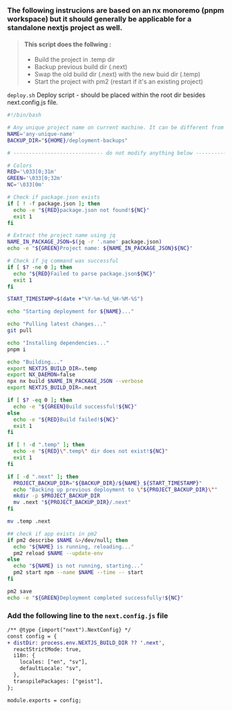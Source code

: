 ### The following instrucions are based on an nx monoremo (pnpm workspace) but it should generally be applicable for a standalone nextjs project as well.

> #### This script does the follwing :
>
> - Build the project in .temp dir
> - Backup previous build dir (.next)
> - Swap the old build dir (.next) with the new buid dir (.temp)
> - Start the project with pm2 (restart if it's an existing project)

`deploy.sh` Deploy script - should be placed within the root dir besides next.config.js file.

```bash
#!/bin/bash

# Any unique project name on current machine. It can be different from the name in package.json
NAME='any-unique-name'
BACKUP_DIR="${HOME}/deployment-backups"

# ----------------------------- do not modify anything below -----------------------------

# Colors
RED='\033[0;31m'
GREEN='\033[0;32m'
NC='\033[0m'

# Check if package.json exists
if [ ! -f package.json ]; then
  echo -e "${RED}package.json not found!${NC}"
  exit 1
fi

# Extract the project name using jq
NAME_IN_PACKAGE_JSON=$(jq -r '.name' package.json)
echo -e "${GREEN}Project name: ${NAME_IN_PACKAGE_JSON}${NC}"

# Check if jq command was successful
if [ $? -ne 0 ]; then
  echo "${RED}Failed to parse package.json${NC}"
  exit 1
fi

START_TIMESTAMP=$(date +"%Y-%m-%d_%H-%M-%S")

echo "Starting deployment for ${NAME}..."

echo "Pulling latest changes..."
git pull

echo "Installing dependencies..."
pnpm i

echo "Building..."
export NEXTJS_BUILD_DIR=.temp
export NX_DAEMON=false
npx nx build $NAME_IN_PACKAGE_JSON --verbose
export NEXTJS_BUILD_DIR=.next

if [ $? -eq 0 ]; then
  echo -e "${GREEN}Build successful!${NC}"
else
  echo -e "${RED}Build failed!${NC}"
  exit 1
fi

if [ ! -d ".temp" ]; then
  echo -e "${RED}\".temp\" dir does not exist!${NC}"
  exit 1
fi

if [ -d ".next" ]; then
  PROJECT_BACKUP_DIR="${BACKUP_DIR}/${NAME}_${START_TIMESTAMP}"
  echo "Backing up previous deployment to \"${PROJECT_BACKUP_DIR}\""
  mkdir -p $PROJECT_BACKUP_DIR
  mv .next "${PROJECT_BACKUP_DIR}/.next"
fi

mv .temp .next

## check if app exists in pm2
if pm2 describe $NAME &>/dev/null; then
  echo "${NAME} is running, reloading..."
  pm2 reload $NAME --update-env
else
  echo "${NAME} is not running, starting..."
  pm2 start npm --name $NAME --time -- start
fi

pm2 save
echo -e "${GREEN}Deployment completed successfully!${NC}"
```

### Add the following line to the `next.config.js` file

```diff
/** @type {import("next").NextConfig} */
const config = {
+ distDir: process.env.NEXTJS_BUILD_DIR ?? '.next',
  reactStrictMode: true,
  i18n: {
    locales: ["en", "sv"],
    defaultLocale: "sv",
  },
  transpilePackages: ["geist"],
};

module.exports = config;
```
